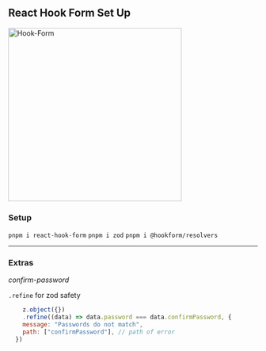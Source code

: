 ## React Hook Form Set Up

<img src="https://plus.unsplash.com/premium_photo-1671730787227-075edb27428c?q=80&w=1470&auto=format&fit=crop&ixlib=rb-4.0.3&ixid=M3wxMjA3fDB8MHxwaG90by1wYWdlfHx8fGVufDB8fHx8fA%3D%3D" alt="Hook-Form" width="350" />

### Setup

`pnpm i react-hook-form`
`pnpm i zod`
`pnpm i @hookform/resolvers`

***

### Extras

_confirm-password_

`.refine` for zod safety

```JavaScript
    z.object({})
    .refine((data) => data.password === data.confirmPassword, {
    message: "Passwords do not match",
    path: ["confirmPassword"], // path of error
  })
```